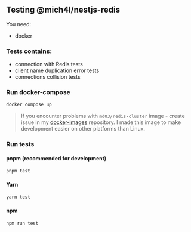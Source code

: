 ## Testing @mich4l/nestjs-redis
You need:
- docker

### Tests contains:
- connection with Redis tests
- client name duplication error tests
- connections collision tests

### Run docker-compose
```bash
docker compose up
```
> If you encounter problems with `md03/redis-cluster` image - create issue in my [docker-images](https://github.com/michaldziuba03/docker-images) repository. I made this image to make development easier on other platforms than Linux.

### Run tests

#### pnpm (recommended for development)
```bash
pnpm test
```

#### Yarn
```bash
yarn test
```

#### npm
```bash
npm run test
```